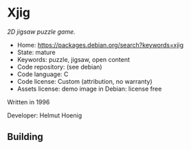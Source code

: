 # Xjig

_2D jigsaw puzzle game._

- Home: https://packages.debian.org/search?keywords=xjig
- State: mature
- Keywords: puzzle, jigsaw, open content
- Code repository: (see debian)
- Code language: C
- Code license: Custom (attribution, no warranty)
- Assets license: demo image in Debian: license free

Written in 1996

Developer: Helmut Hoenig

## Building
